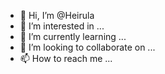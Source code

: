 - 👋 Hi, I’m @Heirula
- 👀 I’m interested in ...
- 🌱 I’m currently learning ...
- 💞️ I’m looking to collaborate on ...
- 📫 How to reach me ...

<!---
Heirula/Heirula is a ✨ special ✨ repository because its `README.md` (this file) appears on your GitHub profile.
You can click the Preview link to take a look at your changes.
--->
